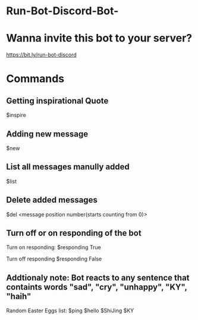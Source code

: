 # Run-Bot-Discord-Bot-

# Wanna invite this bot to your server?
https://bit.ly/run-bot-discord

# Commands
## Getting inspirational Quote
$inspire

## Adding new message
$new <new message>
	
## List all messages manully added
$list

## Delete added messages
$del <message position number(starts counting from 0)>

## Turn off or on responding of the bot
Turn on responding:
$responding True

Turn off responding
$responding False

## Addtionaly note: Bot reacts to any sentence that containts words "sad", "cry", "unhappy", "KY", "haih"



Random Easter Eggs list:
$ping
$hello
$ShiJing
$KY
